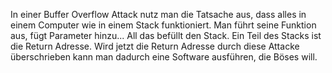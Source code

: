 In einer Buffer Overflow Attack nutz man die Tatsache aus, dass alles in einem Computer wie in einem Stack funktioniert. Man führt seine Funktion aus, fügt Parameter hinzu... All das befüllt den Stack. Ein Teil des Stacks ist die Return Adresse. Wird jetzt die Return Adresse durch diese Attacke überschrieben kann man dadurch eine Software ausführen, die Böses will. 